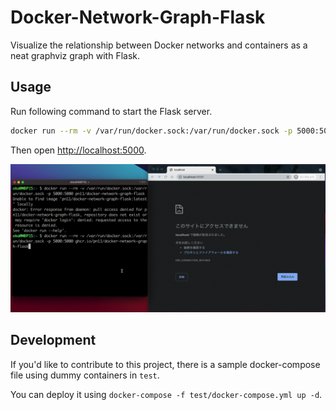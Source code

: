 # Docker-Network-Graph-Flask

Visualize the relationship between Docker networks and containers
as a neat graphviz graph with Flask.

## Usage

Run following command to start the Flask server.

```bash
docker run --rm -v /var/run/docker.sock:/var/run/docker.sock -p 5000:5000 ghcr.io/pn11/docker-network-graph-flask
```

Then open <http://localhost:5000>.

![demo](demo.gif)

## Development

If you'd like to contribute to this project, there is a sample docker-compose file
using dummy containers in `test`.

You can deploy it using `docker-compose -f test/docker-compose.yml up -d`.

